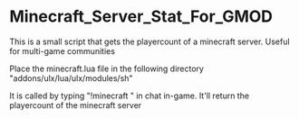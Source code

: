 # Minecraft_Server_Stat_For_GMOD
This is a small script that gets the playercount of a minecraft server. Useful for multi-game communities


Place the minecraft.lua file in the following directory "addons/ulx/lua/ulx/modules/sh"

It is called by typing "!minecraft <PlayerName>" in chat in-game. It'll return the playercount of the minecraft server
